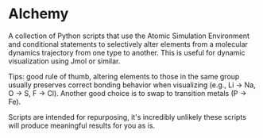 # Alchemy

A collection of Python scripts that use the Atomic Simulation Environment and conditional statements to selectively alter elements from a molecular dynamics trajectory from one type to another. This is useful for dynamic visualization using Jmol or similar.

Tips: good rule of thumb, altering elements to those in the same group usually preserves correct bonding behavior when visualizing (e.g., Li -> Na, O -> S, F -> Cl). Another good choice is to swap to transition metals (P -> Fe).

Scripts are intended for repurposing, it's incredibly unlikely these scripts will produce meaningful results for you as is.

